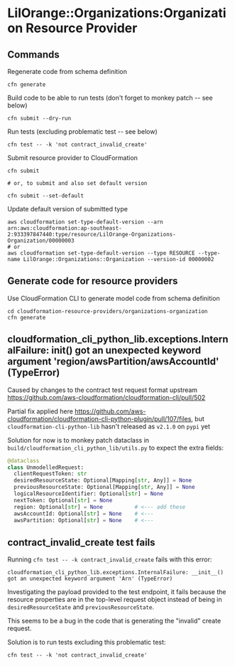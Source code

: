 # LilOrange::Organizations:Organization Resource Provider

## Commands

Regenerate code from schema definition

```
cfn generate
```

Build code to be able to run tests (don't forget to monkey patch -- see below)

```
cfn submit --dry-run
```

Run tests (excluding problematic test -- see below)

```
cfn test -- -k 'not contract_invalid_create'
```

Submit resource provider to CloudFormation

```
cfn submit

# or, to submit and also set default version

cfn submit --set-default
```

Update default version of submitted type

```
aws cloudformation set-type-default-version --arn arn:aws:cloudformation:ap-southeast-2:933397847440:type/resource/LilOrange-Organizations-Organization/00000003
# or
aws cloudformation set-type-default-version --type RESOURCE --type-name LilOrange::Organizations::Organization --version-id 00000002 
```

## Generate code for resource providers

Use CloudFormation CLI to generate model code from schema definition
```
cd cloudformation-resource-providers/organizations-organization
cfn generate
```

## cloudformation_cli_python_lib.exceptions.InternalFailure: __init__() got an unexpected keyword argument 'region/awsPartition/awsAccountId' (TypeError)

Caused by changes to the contract test request format upstream https://github.com/aws-cloudformation/cloudformation-cli/pull/502

Partial fix applied here https://github.com/aws-cloudformation/cloudformation-cli-python-plugin/pull/107/files, but `cloudformation-cli-python-lib` hasn't released as `v2.1.0` on `pypi` yet

Solution for now is to monkey patch dataclass in `build/cloudformation_cli_python_lib/utils.py` to expect the extra fields:

```py
@dataclass
class UnmodelledRequest:
  clientRequestToken: str
  desiredResourceState: Optional[Mapping[str, Any]] = None
  previousResourceState: Optional[Mapping[str, Any]] = None
  logicalResourceIdentifier: Optional[str] = None
  nextToken: Optional[str] = None       
  region: Optional[str] = None          # <--- add these
  awsAccountId: Optional[str] = None    # <---
  awsPartition: Optional[str] = None    # <---
```

## contract_invalid_create test fails

Running `cfn test -- -k contract_invalid_create` fails with this error:

```
cloudformation_cli_python_lib.exceptions.InternalFailure: __init__() got an unexpected keyword argument 'Arn' (TypeError)
```

Investigating the payload provided to the test endpoint, it fails because the resource properties are in the top-level request object instead of being in `desiredResourceState` and `previousResourceState`.

This seems to be a bug in the code that is generating the "invalid" create request.

Solution is to run tests excluding this problematic test:

```
cfn test -- -k 'not contract_invalid_create'
```